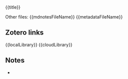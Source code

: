 {{title}}

Other files:
{{mdnotesFileName}}
{{metadataFileName}}

##  Zotero links
{{localLibrary}}
{{cloudLibrary}}

## Notes
-
